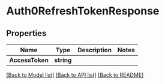 # Auth0RefreshTokenResponse

## Properties

Name | Type | Description | Notes
------------ | ------------- | ------------- | -------------
**AccessToken** | **string** |  |

[[Back to Model list]](../README.md#documentation-for-models) [[Back to API list]](../README.md#documentation-for-api-endpoints) [[Back to README]](../README.md)


